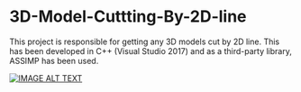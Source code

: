 # 3D-Model-Cuttting-By-2D-line
This project is responsible for getting any 3D models cut by 2D line.
This has been developed in C++ (Visual Studio 2017) and as a third-party library, ASSIMP has been used.

[![IMAGE ALT TEXT](https://img.youtu.com/oU6EO3HiLcg/vi/0.jpg)](https://youtu.be/oU6EO3HiLcg "3D Math in C++")
